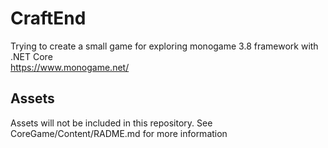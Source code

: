 # CraftEnd
Trying to create a small game for exploring monogame 3.8 framework with .NET Core  
https://www.monogame.net/

## Assets
Assets will not be included in this repository. See CoreGame/Content/RADME.md for more information